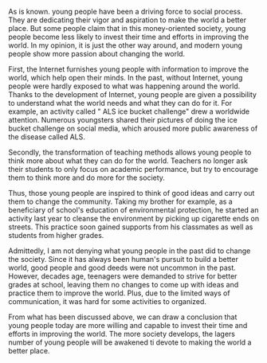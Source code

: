 As is known. young people have been a driving force to social process. They are dedicating their vigor and aspiration to make the world a better place. But some people claim that in this money-oriented society, young people become less likely to invest their time and efforts in improving the world. In my opinion, it is just the other way around, and modern young people show more passion about changing the world.

First, the Internet furnishes young people with information to improve the world, which help open their minds. In the past, without Internet, young people were hardly exposed to what was happening around the world. Thanks to the development of Internet, young people are given a possibility to understand what the world needs and what they can do for it. For example, an activity called " ALS ice bucket challenge" drew a worldwide attention. Numerous youngsters shared their pictures of doing the ice bucket challenge on social media, which aroused more public awareness of the disease called ALS.

Secondly, the transformation of teaching methods allows young people to think more about what they can do for the world. Teachers no longer ask their students to only focus on academic performance, but try to encourage them to think more and do more for the society.

Thus, those young people are inspired to think of good ideas and carry out them to change the community. Taking my brother for example, as a beneficiary of school's education of environmental protection, he started an activity last year to cleanse the environment by picking up cigarette ends on streets. This practice soon gained supports from his classmates as well as students from higher grades.

Admittedly, I am not denying what young people in the past did to change the society. Since it has always been human's pursuit to build a better world, good people and good deeds were not uncommon in the past. However, decades age, teenagers were demanded to strive for better grades at school, leaving them no changes to come up with ideas and practice them to improve the world. Plus, due to the limited ways of communication, it was hard for some activities to organized.

From what has been discussed above, we can draw a conclusion that young people  today are more willing and capable to invest their time and efforts in improving the world. The more society develops, the lagers number of young people will be awakened ti devote to making the world a better place.